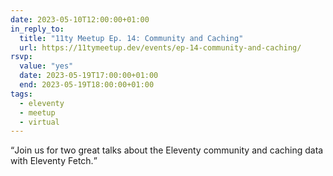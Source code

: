 ```yaml
---
date: 2023-05-10T12:00:00+01:00
in_reply_to:
  title: "11ty Meetup Ep. 14: Community and Caching"
  url: https://11tymeetup.dev/events/ep-14-community-and-caching/
rsvp:
  value: "yes"
  date: 2023-05-19T17:00:00+01:00
  end: 2023-05-19T18:00:00+01:00
tags:
  - eleventy
  - meetup
  - virtual
---
```


<q>Join us for two great talks about the Eleventy community and caching data with Eleventy Fetch.</q>
